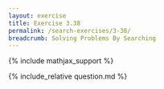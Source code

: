 ```yaml
---
layout: exercise
title: Exercise 3.38
permalink: /search-exercises/3-38/
breadcrumb: Solving Problems By Searching
---
```


{% include mathjax_support %}

<div><i class="arrow-up loader" data-chapter="search-exercises" data-exercise="ex_38" data-rating="0"></i></div>
{% include_relative question.md %}
